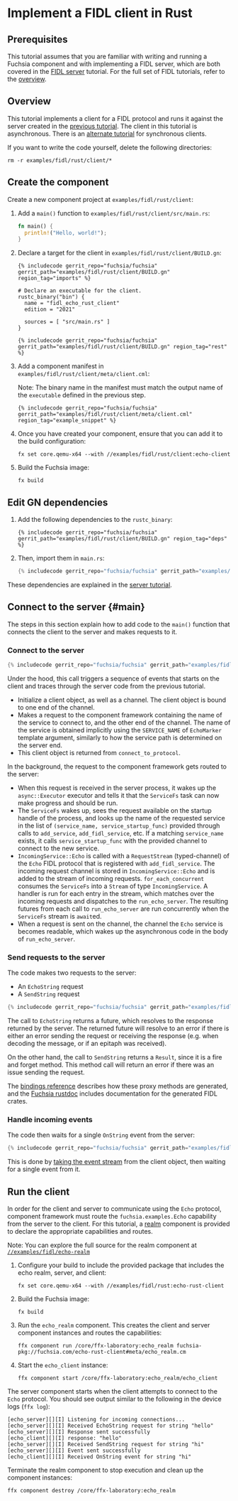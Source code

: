 # Implement a FIDL client in Rust

## Prerequisites

This tutorial assumes that you are familiar with writing and running a Fuchsia
component and with implementing a FIDL server, which are both covered in the
[FIDL server][server-tut] tutorial. For the full set of FIDL tutorials, refer
to the [overview][overview].

## Overview

This tutorial implements a client for a FIDL protocol and runs it
against the server created in the [previous tutorial][server-tut]. The client in this
tutorial is asynchronous. There is an [alternate tutorial][sync-client] for
synchronous clients.

If you want to write the code yourself, delete the following directories:

```posix-terminal
rm -r examples/fidl/rust/client/*
```

## Create the component

Create a new component project at `examples/fidl/rust/client`:

1. Add a `main()` function to `examples/fidl/rust/client/src/main.rs`:

   ```rust
   fn main() {
     println!("Hello, world!");
   }
   ```

1. Declare a target for the client in `examples/fidl/rust/client/BUILD.gn`:

   ```gn
   {% includecode gerrit_repo="fuchsia/fuchsia" gerrit_path="examples/fidl/rust/client/BUILD.gn" region_tag="imports" %}

   # Declare an executable for the client.
   rustc_binary("bin") {
     name = "fidl_echo_rust_client"
     edition = "2021"

     sources = [ "src/main.rs" ]
   }

   {% includecode gerrit_repo="fuchsia/fuchsia" gerrit_path="examples/fidl/rust/client/BUILD.gn" region_tag="rest" %}
   ```

1. Add a component manifest in `examples/fidl/rust/client/meta/client.cml`:

   Note: The binary name in the manifest must match the output name of the
   `executable` defined in the previous step.

   ```json5
   {% includecode gerrit_repo="fuchsia/fuchsia" gerrit_path="examples/fidl/rust/client/meta/client.cml" region_tag="example_snippet" %}
   ```

1. Once you have created your component, ensure that you can add it to the
   build configuration:

   ```posix-terminal
   fx set core.qemu-x64 --with //examples/fidl/rust/client:echo-client
   ```

1. Build the Fuchsia image:

   ```posix-terminal
   fx build
   ```

## Edit GN dependencies

1. Add the following dependencies to the `rustc_binary`:

   ```gn
   {% includecode gerrit_repo="fuchsia/fuchsia" gerrit_path="examples/fidl/rust/client/BUILD.gn" region_tag="deps" %}
   ```

1. Then, import them in `main.rs`:

   ```rust
   {% includecode gerrit_repo="fuchsia/fuchsia" gerrit_path="examples/fidl/rust/client/src/main.rs" region_tag="imports" %}
   ```

These dependencies are explained in the [server tutorial][server-tut].

## Connect to the server {#main}

The steps in this section explain how to add code to the `main()` function
that connects the client to the server and makes requests to it.

### Connect to the server

```rust
{% includecode gerrit_repo="fuchsia/fuchsia" gerrit_path="examples/fidl/rust/client/src/main.rs" region_tag="main" highlight="3,4" %}
```

Under the hood, this call triggers a sequence of events that starts on the client and traces
through the server code from the previous tutorial.

* Initialize a client object, as well as a channel. The client object is bound to one end of the
  channel.
* Makes a request to the component framework containing the name of the service to connect to, and the
  other end of the channel. The name of the service is obtained implicitly using the `SERVICE_NAME`
  of `EchoMarker` template argument, similarly to how the service path is determined on the server
  end.
* This client object is returned from `connect_to_protocol`.

In the background, the request to the component framework gets routed to the server:

* When this request is received in the server process,
  it wakes up the `async::Executor` executor and tells it that the `ServiceFs` task can now make
  progress and should be run.
* The `ServiceFs` wakes up, sees the request available on the startup handle of the process, and
  looks up the name of the requested service in the list of `(service_name, service_startup_func)`
  provided through calls to `add_service`, `add_fidl_service`, etc. If a matching `service_name`
  exists, it calls `service_startup_func` with the provided channel to connect to the new service.
* `IncomingService::Echo` is called with a `RequestStream`
  (typed-channel) of the `Echo` FIDL protocol that is registered with `add_fidl_service`. The
  incoming request channel is stored in `IncomingService::Echo` and is added to the stream of
  incoming requests. `for_each_concurrent` consumes the `ServiceFs` into a `Stream` of type
  `IncomingService`. A handler is run for each entry in the stream, which matches over the incoming
  requests and dispatches to the `run_echo_server`. The resulting futures from each call to
  `run_echo_server` are run concurrently when the `ServiceFs` stream is `await`ed.
* When a request is sent on the channel, the channel the `Echo` service is becomes readable, which 
  wakes up the asynchronous code in the body of `run_echo_server`.

### Send requests to the server

The code makes two requests to the server:

* An `EchoString` request
* A `SendString` request

```rust
{% includecode gerrit_repo="fuchsia/fuchsia" gerrit_path="examples/fidl/rust/client/src/main.rs" region_tag="main" highlight="6,7,8,9,10,11" %}
```

The call to `EchoString` returns a future, which resolves to the response returned by the server.
The returned future will resolve to an error if there is either an error sending the request or
receiving the response (e.g. when decoding the message, or if an epitaph was received).

On the other hand, the call to `SendString` returns a `Result`, since it is a fire and forget
method. This method call will return an error if there was an issue sending the request.

The [bindings reference][bindings-ref] describes how these proxy methods are generated, and the
[Fuchsia rustdoc][rustdoc] includes documentation for the generated FIDL crates.

### Handle incoming events

The code then waits for a single `OnString` event from the server:

```rust
{% includecode gerrit_repo="fuchsia/fuchsia" gerrit_path="examples/fidl/rust/client/src/main.rs" region_tag="main" highlight="12,13,14,15" %}
```

This is done by [taking the event stream][events] from the client object, then waiting
for a single event from it.

## Run the client

In order for the client and server to communicate using the `Echo` protocol,
component framework must route the `fuchsia.examples.Echo` capability from the
server to the client. For this tutorial, a [realm][glossary.realm] component is
provided to declare the appropriate capabilities and routes.

Note: You can explore the full source for the realm component at
[`//examples/fidl/echo-realm`](/examples/fidl/echo-realm)

1. Configure your build to include the provided package that includes the
   echo realm, server, and client:

    ```posix-terminal
    fx set core.qemu-x64 --with //examples/fidl/rust:echo-rust-client
    ```

1. Build the Fuchsia image:

   ```posix-terminal
   fx build
   ```

1. Run the `echo_realm` component. This creates the client and server component
   instances and routes the capabilities:

    ```posix-terminal
    ffx component run /core/ffx-laboratory:echo_realm fuchsia-pkg://fuchsia.com/echo-rust-client#meta/echo_realm.cm
    ```

1. Start the `echo_client` instance:

    ```posix-terminal
    ffx component start /core/ffx-laboratory:echo_realm/echo_client
    ```

The server component starts when the client attempts to connect to the `Echo`
protocol. You should see output similar to the following in the device logs
(`ffx log`):

```none {:.devsite-disable-click-to-copy}
[echo_server][][I] Listening for incoming connections...
[echo_server][][I] Received EchoString request for string "hello"
[echo_server][][I] Response sent successfully
[echo_client][][I] response: "hello"
[echo_server][][I] Received SendString request for string "hi"
[echo_server][][I] Event sent successfully
[echo_client][][I] Received OnString event for string "hi"
```

Terminate the realm component to stop execution and clean up the component
instances:

```posix-terminal
ffx component destroy /core/ffx-laboratory:echo_realm
```

<!-- xrefs -->
[glossary.realm]: /docs/glossary/README.md#realm
[bindings-ref]: /docs/reference/fidl/bindings/rust-bindings.md
[events]: /docs/reference/fidl/bindings/rust-bindings.md#protocol-events-client
[rustdoc]: https://fuchsia-docs.firebaseapp.com/rust/
[server-tut]: /docs/development/languages/fidl/tutorials/rust/basics/server.md
[sync-client]: /docs/development/languages/fidl/tutorials/rust/basics/sync-client.md
[overview]: /docs/development/languages/fidl/tutorials/overview.md
